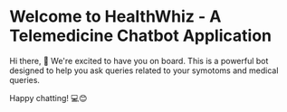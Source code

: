 # Welcome to HealthWhiz - A Telemedicine Chatbot Application

Hi there, 👋 We're excited to have you on board. This is a powerful bot designed to help you ask queries related to your symotoms and medical queries.

Happy chatting! 💻😊
